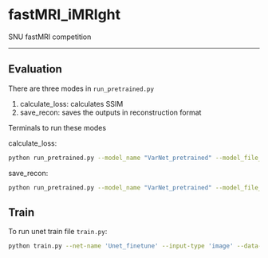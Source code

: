 # fastMRI_iMRIght
SNU fastMRI competition

<hr>

## Evaluation
There are three modes in `run_pretrained.py`

1. calculate_loss: calculates SSIM
2. save_recon: saves the outputs in reconstruction format

Terminals to run these modes

calculate_loss:
```bash
python run_pretrained.py --model_name "VarNet_pretrained" --model_file_name "brain_leaderboard_state_dict.pt" --save_recon False --calculate_loss True
```

save_recon:
```bash
python run_pretrained.py --model_name "VarNet_pretrained" --model_file_name "brain_leaderboard_state_dict.pt" --save_recon True --calculate_loss False
```

## Train
To run unet train file `train.py`:
```bash
python train.py --net-name 'Unet_finetune' --input-type 'image' --data-path-train '/root/input_imtoim/train/image' --data-path-val '/root/input_imtoim/val/image' --input-key 'image_input' --pretrained-file-path '/root/result/Unet_finetune/checkpoints/model.pt'
```